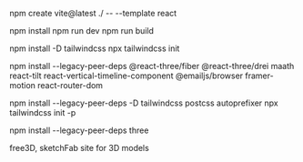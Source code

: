 npm create vite@latest ./ -- --template react

npm install
npm run dev
npm run build

npm install -D tailwindcss
npx tailwindcss init

npm install --legacy-peer-deps @react-three/fiber @react-three/drei maath react-tilt react-vertical-timeline-component @emailjs/browser framer-motion react-router-dom

npm install --legacy-peer-deps -D tailwindcss postcss autoprefixer
npx tailwindcss init -p

npm install --legacy-peer-deps three

free3D, sketchFab site for 3D models
